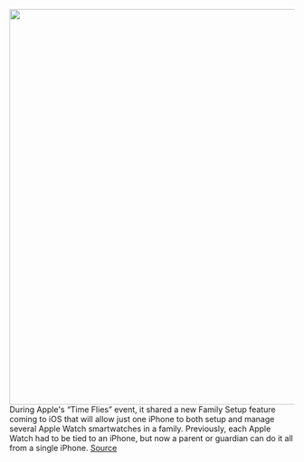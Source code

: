 <img src='https://cdn.vox-cdn.com/thumbor/eMV7-7sIS-VHg6tZbM0Pfq6eUho=/0x0:1920x1080/1200x800/filters:focal(807x387:1113x693)/cdn.vox-cdn.com/uploads/chorus_image/image/67410361/lcimg_7e81fec4_39d0_4170_92df_17473f9745b6.0.jpg' width='700px' /><br/>
During Apple's “Time Flies” event, it shared a new Family Setup feature coming to iOS that will allow just one iPhone to both setup and manage several Apple Watch smartwatches in a family. Previously, each Apple Watch had to be tied to an iPhone, but now a parent or guardian can do it all from a single iPhone.
<a href='https://www.theverge.com/2020/9/15/21438274/apple-family-setup-iphone-apple-watch-feature-cellular'> Source <a/>